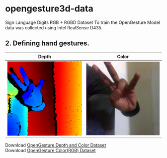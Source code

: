 # opengesture3d-data
Sign Language Digits RGB + RGBD Dataset
To train the OpenGesture Model data was collected using Intel RealSense D435.

## 2. Defining hand gestures.
Depth                 |  Color
:-------------------------:|:-------------------------:
![](https://github.com/AfricaMachineIntelligence/OpenGesture/blob/main/Assets/11_Depth_adobespark%20(1).png)  |  ![](https://github.com/AfricaMachineIntelligence/OpenGesture/blob/main/Assets/11a_Color_adobespark_adobespark.png)



Download [OpenGesture Depth and Color Dataset](https://gesture3d.s3.amazonaws.com/opengesture3d-data.tar.xzz)<br>
Download [OpenGesture Color(RGB) Dataset](https://planetg.s3.amazonaws.com/opengesture-data.tar.xz)<br>
